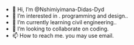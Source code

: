 - 👋 Hi, I’m @Nshimiyimana-Didas-Dyd
- 👀 I’m interested in . programming and design..
- 🌱 I’m currently learning civil engineering..
- 💞️ I’m looking to collaborate on coding.
- 📫 How to reach me. you may use email.

<!---
Nshimiyimana-Dias-Dyd/Nshimiyimana-Dias-Dyd is a ✨ special ✨ repository because its `README.md` (this file) appears on your GitHub profile.
You can click the Preview link to take a look at your changes.
--->
